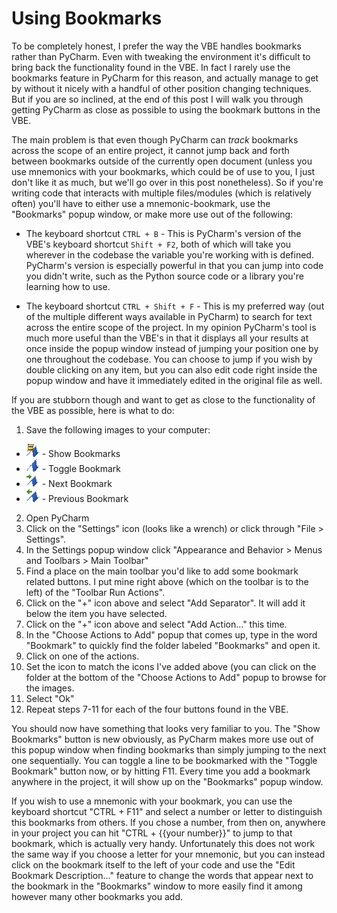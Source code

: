 # Using Bookmarks

To be completely honest, I prefer the way the VBE handles bookmarks rather than PyCharm. Even with tweaking the environment it's difficult to bring back the functionality found in the VBE. In fact I rarely use the bookmarks feature in PyCharm for this reason, and actually manage to get by without it nicely with a handful of other position changing techniques. But if you are so inclined, at the end of this post I will walk you through getting PyCharm as close as possible to using the bookmark buttons in the VBE.

The main problem is that even though PyCharm can *track* bookmarks across the scope of an entire project, it cannot jump back and forth between bookmarks outside of the currently open document (unless you use mnemonics with your bookmarks, which could be of use to you, I just don't like it as much, but we'll go over in this post nonetheless). So if you're writing code that interacts with multiple files/modules (which is relatively often) you'll have to either use a mnemonic-bookmark, use the "Bookmarks" popup window, or make more use out of the following:

* The keyboard shortcut `CTRL + B` - This is PyCharm's version of the VBE's keyboard shortcut `Shift + F2`, both of which will take you wherever in the codebase the variable you're working with is defined. PyCharm's version is especially powerful in that you can jump into code you didn't write, such as the Python source code or a library you're learning how to use.

* The keyboard shortcut `CTRL + Shift + F` - This is my preferred way (out of the multiple different ways available in PyCharm) to search for text across the entire scope of the project. In my opinion PyCharm's tool is much more useful than the VBE's in that it displays all your results at once inside the popup window instead of jumping your position one by one throughout the codebase. You can choose to jump if you wish by double clicking on any item, but you can also edit code right inside the popup window and have it immediately edited in the original file as well.

If you are stubborn though and want to get as close to the functionality of the VBE as possible, here is what to do:
1. Save the following images to your computer:
* ![Show Bookmarks](../images/Show_Bookmarks.png) - Show Bookmarks
* ![Toggle Bookmark](../images/Toggle_Bookmark.png) - Toggle Bookmark
* ![Next Bookmark](../images/Next_Bookmark.png) - Next Bookmark
* ![Previous Bookmark](../images/Previous_Bookmark.png) - Previous Bookmark
2. Open PyCharm
3. Click on the "Settings" icon (looks like a wrench) or click through "File > Settings".
4. In the Settings popup window click "Appearance and Behavior > Menus and Toolbars > Main Toolbar"
5. Find a place on the main toolbar you'd like to add some bookmark related buttons. I put mine right above (which on the toolbar is to the left) of the "Toolbar Run Actions".
6. Click on the "+" icon above and select "Add Separator". It will add it below the item you have selected.
7. Click on the "+" icon above and select "Add Action..." this time.
8. In the "Choose Actions to Add" popup that comes up, type in the word "Bookmark" to quickly find the folder labeled "Bookmarks" and open it.
9. Click on one of the actions.
10. Set the icon to match the icons I've added above (you can click on the folder at the bottom of the "Choose Actions to Add" popup to browse for the images.
11. Select "Ok"
12. Repeat steps 7-11 for each of the four buttons found in the VBE.

You should now have something that looks very familiar to you. The "Show Bookmarks" button is new obviously, as PyCharm makes more use out of this popup window when finding bookmarks than simply jumping to the next one sequentially. You can toggle a line to be bookmarked with the "Toggle Bookmark" button now, or by hitting F11. Every time you add a bookmark anywhere in the project, it will show up on the "Bookmarks" popup window.

If you wish to use a mnemonic with your bookmark, you can use the keyboard shortcut "CTRL + F11" and select a number or letter to distinguish this bookmarks from others. If you chose a number, from then on, anywhere in your project you can hit "CTRL + {{your number}}" to jump to that bookmark, which is actually very handy. Unfortunately this does not work the same way if you choose a letter for your mnemonic, but you can instead click on the bookmark itself to the left of your code and use the "Edit Bookmark Description..." feature to change the words that appear next to the bookmark in the "Bookmarks" window to more easily find it among however many other bookmarks you add.

